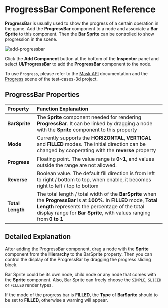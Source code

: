 # ProgressBar Component Reference

__ProgressBar__ is usually used to show the progress of a certain operation in the game. Add the __ProgressBar__ component to a node and associate a __Bar Sprite__ to this component. Then the __Bar Sprite__ can be controlled to show progression in the scene.

![add-progressbar](progress/add-progressbar.png)

Click the __Add Component__ button at the bottom of the __Inspector__ panel and select __UI/ProgressBar__ to add the __ProgressBar__ component to the node.

To use `Progress`, please refer to the [Mask API](__APIDOC__/en/class/ProgressBar) documentation and the [Progress](https://github.com/cocos/cocos-test-projects/tree/v3.8/assets/cases/ui/11.progress) scene of the test-cases-3d project.

## ProgressBar Properties

| Property | Function Explanation |
| :-------------- | :----------- |
| **BarSprite** | The __Sprite__ component needed for rendering __ProgressBar__. It can be linked by dragging a node with the __Sprite__ component to this property |
| **Mode**      | Currently supports the __HORIZONTAL__, __VERTICAL__ and __FILLED__ modes. The initial direction can be changed by cooperating with the __reverse__ property |
| **Progress**  | Floating point. The value range is __0~1__, and values outside the range are not allowed. |
| **Reverse**   | Boolean value. The default fill direction is from left to right / bottom to top, when enable, it becomes right to left / top to bottom |
| **Total Length** | The total length / total width of the __BarSprite__ when the __ProgressBar__ is at __100%__. In __FILLED__ mode, __Total Length__ represents the percentage of the total display range for __Bar Sprite__, with values ranging from __0 to 1__ |

## Detailed Explanation

After adding the ProgressBar component, drag a node with the __Sprite__ component from the __Hierarchy__ to the BarSprite property. Then you can control the display of the ProgressBar by dragging the progress sliding block.

Bar Sprite could be its own node, child node or any node that comes with the __Sprite__ component. Also, Bar Sprite can freely choose the `SIMPLE`, `SLICED` or `FILLED` render types.

If the mode of the progress bar is __FILLED__, the __Type__ of __BarSprite__ should to be set to __FILLED__, otherwise a warning will appear.
